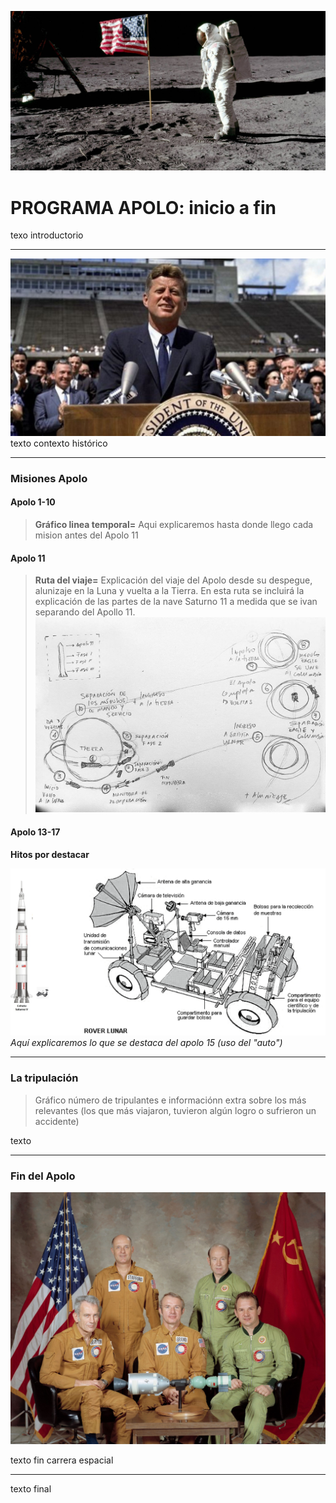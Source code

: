 ![Portada](https://github.com/Programa-Apolo/clase-14/blob/main/img/apolo11.jpg?raw=true)
# PROGRAMA APOLO: inicio a fin


texo introductorio

---


![Discurso Presidente John F.Kennedy](https://github.com/Programa-Apolo/clase-14/blob/main/img/Kennedy.jpg?raw=true)
texto contexto histórico


---


### Misiones Apolo
#### Apolo 1-10
>**Gráfico linea temporal=** Aqui explicaremos hasta donde llego cada mision antes del Apolo 11


#### Apolo 11
>**Ruta del viaje=** Explicación del viaje del Apolo desde su despegue, alunizaje en la Luna y vuelta a la Tierra. En esta ruta se incluirá la explicación de las partes de la nave Saturno 11 a medida que se ivan separando del Apollo 11.
![Apolo 11](https://raw.githubusercontent.com/Programa-Apolo/clase-14/main/img/Ruta.jpg)


#### Apolo 13-17
**Hitos por destacar**

![Apolo 15](https://github.com/Programa-Apolo/clase-14/blob/main/img/idea%201.png?raw=true)
*Aquí explicaremos lo que se destaca del apolo 15 (uso del "auto")*

---


### La tripulación
>Gráfico número de tripulantes e informaciónn extra sobre los más relevantes (los que más viajaron, tuvieron algún logro o sufrieron un accidente)

texto


---


### Fin del Apolo
![Apollo Soyuz](https://github.com/Programa-Apolo/clase-14/blob/main/img/soyuz.jpg?raw=true)

texto fin carrera espacial


---

texto final
